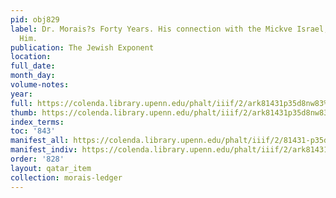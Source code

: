 ```yaml
---
pid: obj829
label: Dr. Morais?s Forty Years. His connection with the Mickve Israel, which Honors
  Him.
publication: The Jewish Exponent
location:
full_date:
month_day:
volume-notes:
year:
full: https://colenda.library.upenn.edu/phalt/iiif/2/ark81431p35d8nw83%2FSHA256E-s8174032--44f60e1f93b4a38ed8ee5be02ac95589b917ceabd2a2fbbe77b50b0364867cdd.jpeg/full/3500,/0/default.jpg
thumb: https://colenda.library.upenn.edu/phalt/iiif/2/ark81431p35d8nw83%2FSHA256E-s8174032--44f60e1f93b4a38ed8ee5be02ac95589b917ceabd2a2fbbe77b50b0364867cdd.jpeg/full/!200,200/0/default.jpg
index_terms:
toc: '843'
manifest_all: https://colenda.library.upenn.edu/phalt/iiif/2/81431-p35d8nw83/manifest
manifest_indiv: https://colenda.library.upenn.edu/phalt/iiif/2/ark81431p35d8nw83%2FSHA256E-s8174032--44f60e1f93b4a38ed8ee5be02ac95589b917ceabd2a2fbbe77b50b0364867cdd.jpeg
order: '828'
layout: qatar_item
collection: morais-ledger
---
```

